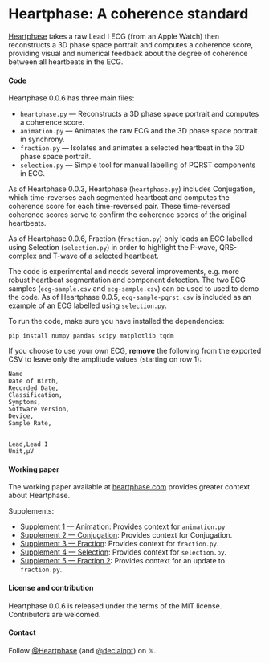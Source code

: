# Heartphase: A coherence standard

[Heartphase](https://heartphase.com) takes a raw Lead I ECG (from an Apple Watch) then reconstructs a 3D phase space portrait and computes a coherence score, providing visual and numerical feedback about the degree of coherence between all heartbeats in the ECG.

#### Code

Heartphase 0.0.6 has three main files:

* `heartphase.py` — Reconstructs a 3D phase space portrait and computes a coherence score.
* `animation.py` — Animates the raw ECG and the 3D phase space portrait in synchrony.
* `fraction.py` — Isolates and animates a selected heartbeat in the 3D phase space portrait.
* `selection.py` — Simple tool for manual labelling of PQRST components in ECG.

As of Heartphase 0.0.3, Heartphase (`heartphase.py`) includes Conjugation, which time-reverses each segmented heartbeat and computes the coherence score for each time-reversed pair. These time-reversed coherence scores serve to confirm the coherence scores of the original heartbeats.

As of Heartphase 0.0.6, Fraction (`fraction.py`) only loads an ECG labelled using Selection (`selection.py`) in order to highlight the P-wave, QRS-complex and T-wave of a selected heartbeat.

The code is experimental and needs several improvements, e.g. more robust heartbeat segmentation and component detection. The two ECG samples (`ecg-sample.csv` and `ecg-sample.csv`) can be used to used to demo the code. As of Heartphase 0.0.5, `ecg-sample-pqrst.csv` is included as an example of an ECG labelled using `selection.py`.

To run the code, make sure you have installed the dependencies:

```
pip install numpy pandas scipy matplotlib tqdm
```
If you choose to use your own ECG, **remove** the following from the exported CSV to leave only the amplitude values (starting on row 1):
```
Name
Date of Birth,
Recorded Date,
Classification,
Symptoms,
Software Version,
Device,
Sample Rate,


Lead,Lead I
Unit,µV
```

#### Working paper

The working paper available at [heartphase.com](https://heartphase.com/) provides greater context about Heartphase.

Supplements:

* [Supplement 1 — Animation](https://www.heartphase.com/supplements/f115817a00086655cf073a4e14428288ac736a9e1ab8b07a152b7a0c44704989.pdf): Provides context for `animation.py`
* [Supplement 2 — Conjugation](https://www.heartphase.com/supplements/9c3641b2c4fa9ffa47d6c6c081a2e61ad18db747ba1307eaf33303aba1f5d669.pdf): Provides context for Conjugation.
* [Supplement 3 — Fraction](https://www.heartphase.com/supplements/9c221fc7eb1c0da714e1e69d72e532c201c28a0eb964b955db8fcdb00438f354.pdf): Provides context for `fraction.py`.
* [Supplement 4 — Selection](https://www.heartphase.com/supplements/832990a791093f1cf22a72d3535a8df491dc9c1bb666902ed0201ad2aba2c953.pdf): Provides context for `selection.py`.
* [Supplement 5 — Fraction 2](https://www.heartphase.com/supplements/cd7ad52ce06a3b7ffcba14169cb9380330c4e22e94df4c49b9da32a2af55e84c.pdf): Provides context for an update to `fraction.py`.

#### License and contribution
Heartphase 0.0.6 is released under the terms of the MIT license. Contributors are welcomed.

#### Contact
Follow [@Heartphase](https://x.com/heartphase) (and [@declainpt](https://x.com/declainpt)) on 𝕏.